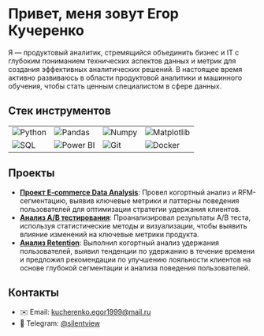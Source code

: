 # Привет, меня зовут Егор Кучеренко

Я — продуктовый аналитик, стремящийся объединить бизнес и IT с глубоким пониманием технических аспектов данных и метрик для создания эффективных аналитических решений. В настоящее время активно развиваюсь в области продуктовой аналитики и машинного обучения, чтобы стать ценным специалистом в сфере данных.

## Стек инструментов

| | | | |
|---|---|---|---|
| ![Python](https://img.shields.io/badge/Python-3776AB?style=for-the-badge&logo=python&logoColor=white) | ![Pandas](https://img.shields.io/badge/Pandas-150458?style=for-the-badge&logo=pandas&logoColor=white) | ![Numpy](https://img.shields.io/badge/Numpy-013243?style=for-the-badge&logo=numpy&logoColor=white) | ![Matplotlib](https://img.shields.io/badge/Matplotlib-006400?style=for-the-badge&logo=matplotlib&logoColor=white) |
| ![SQL](https://img.shields.io/badge/SQL-4479A1?style=for-the-badge&logo=postgresql&logoColor=white) | ![Power BI](https://img.shields.io/badge/Power_BI-F2C811?style=for-the-badge&logo=powerbi&logoColor=black) | ![Git](https://img.shields.io/badge/Git-F05032?style=for-the-badge&logo=git&logoColor=white) | ![Docker](https://img.shields.io/badge/Docker-2496ED?style=for-the-badge&logo=docker&logoColor=white) |

## Проекты

- **[Проект E-commerce Data Analysis](https://github.com/Django1972/E-commerce-Project)**: Провел когортный анализ и RFM-сегментацию, выявив ключевые метрики и паттерны поведения пользователей для оптимизации стратегии удержания клиентов.
- **[Анализ A/B тестирования](https://github.com/Django1972/A-B-Testing)**: Проанализировал результаты A/B теста, используя статистические методы и визуализации, чтобы выявить влияние изменений на ключевые метрики продукта.
- **[Анализ Retention](https://github.com/Django1972/Retention-function)**: Выполнил когортный анализ удержания пользователей, выявил тенденции по удержанию в течение времени и предложил рекомендации по улучшению лояльности клиентов на основе глубокой сегментации и анализа поведения пользователей.

## Контакты

- ✉️ Email: kucherenko.egor1999@mail.ru
- 💬 Telegram: [@silentview](https://t.me/silentview)

